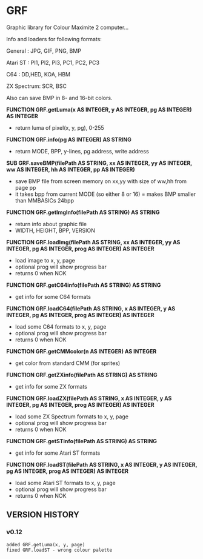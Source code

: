 # GRF
Graphic library for Colour Maximite 2 computer...

Info and loaders for following formats:

General    : JPG, GIF, PNG, BMP

Atari ST   : PI1, PI2, PI3, PC1, PC2, PC3

C64        : DD,HED, KOA, HBM

ZX Spectrum: SCR, BSC


Also can save BMP in 8- and 16-bit colors.



**FUNCTION GRF.getLuma(x AS INTEGER, y AS INTEGER, pg AS INTEGER) AS INTEGER**
* return luma of pixel(x, y, pg), 0-255

**FUNCTION GRF.info(pg AS INTEGER) AS STRING**
* return MODE, BPP, y-lines, pg address, write address

**SUB GRF.saveBMP(filePath AS STRING, xx AS INTEGER, yy AS INTEGER, ww AS INTEGER, hh AS INTEGER, pp AS INTEGER)**
* save BMP file from screen memory on xx,yy with size of ww,hh from page pp
* it takes bpp from current MODE (so either 8 or 16) = makes BMP smaller than MMBASICs 24bpp

**FUNCTION GRF.getImgInfo(filePath AS STRING) AS STRING**
* return info about graphic file
* WIDTH, HEIGHT, BPP, VERSION

**FUNCTION GRF.loadImg(filePath AS STRING, xx AS INTEGER, yy AS INTEGER, pg AS INTEGER, prog AS INTEGER) AS INTEGER**
* load image to x, y, page
* optional prog will show progress bar
* returns 0 when NOK

**FUNCTION GRF.getC64info(filePath AS STRING) AS STRING**
* get info for some C64 formats

**FUNCTION GRF.loadC64(filePath AS STRING, x AS INTEGER, y AS INTEGER, pg AS INTEGER, prog AS INTEGER) AS INTEGER**
* load some C64 formats to x, y, page
* optional prog will show progress bar
* returns 0 when NOK

**FUNCTION GRF.getCMMcolor(n AS INTEGER) AS INTEGER**
* get color from standard CMM (for sprites)

**FUNCTION GRF.getZXinfo(filePath AS STRING) AS STRING**
* get info for some ZX formats

**FUNCTION GRF.loadZX(filePath AS STRING, x AS INTEGER, y AS INTEGER, pg AS INTEGER, prog AS INTEGER) AS INTEGER**
* load some ZX Spectrum formats to x, y, page
* optional prog will show progress bar
* returns 0 when NOK

**FUNCTION GRF.getSTinfo(filePath AS STRING) AS STRING**
* get info for some Atari ST formats

**FUNCTION GRF.loadST(filePath AS STRING, x AS INTEGER, y AS INTEGER, pg AS INTEGER, prog AS INTEGER) AS INTEGER**
* load some Atari ST formats to x, y, page
* optional prog will show progress bar
* returns 0 when NOK


## VERSION HISTORY
### v0.12
	added GRF.getLuma(x, y, page)
	fixed GRF.loadST - wrong colour palette
  
